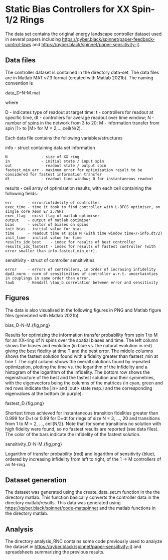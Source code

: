 # Static Bias Controllers for XX Spin-1/2 Rings

The data set contains the original energy landscape controller dataset used in several papers including
https://qyber.black/spinnet/paper-feedback-control-laws and
https://qyber.black/spinnet/paper-sensiitivity-jt.

## Data files

The controller dataset is contained in the directory data-set.  The data files are in Matlab MAT v7.3 format (created with Matlab 2021b).  The naming convention is

  data_D-N-M.mat

where

  D - indicates type of readout at target time:
      t  - controllers for readout at specific time,
      dt - controllers for average readout over time window;
  N - number of spins in the network from 3 to 20;
  M - information transfer from spin |1> to |M> for M = 2,...,ceil(N/2).

Each data file contains the following variables/structures

  info - struct containing data set information

    N               - size of XX ring
    in              - initial state / input spin
    out             - readout state / output spin
    fastest_min_err - maximum error for optimisation result to be considered for fastest information transfer
    dt              - readout time window; 0 for instantaneous readout

  results - cell array of optimisation results, with each cell containing the following fields:

    err       - error/infidelity of controller
    exec_time - time it took to find controller with L-BFGS optimiser, on single core Xeon E7 2.7GHz
    exec_flag - exist flag of matlab optimiser
    output    - output of matlab optimiser
    bias      - vector of biases on spins
    init_bias - initial value for bias
    time      - readout time at spin M (with time window time+/-info.dt/2)
    init_time - initial value for time
    results_idx_best    - index for results of best controller
    results_idx_fastest - index for results of fastest controller (with error smaller than info.fastest_min_err).

 sensitivity - struct of controller sensitivities

    error     - errors of controllers, in order of incrasing infidelity
    dpdJ_norm - norm of sensitivities of controller w.r.t. uncertainties in couplings in same order than error.
    taub      - Kendall \tau_b correlation between error and sensitivity

## Figures

The data is also visualised in the following figures in PNG and Matlab figure files (generated with Matlab 2021b)

 bias_D-N-M.{fig,png}

Results for optimizing the information transfer probability from spin 1 to M for an XX-ring of N spins over the spatial biases and time.  The left column shows the biases and evolution (in blue vs. the natural evolution in red) giving the best fidelity at time T and the best error. The middle columns shows the fastest solution found with a fidelity greater than fastest_min at tme T The right column shows the overall solutions found by repeated optimization, plotting the time vs. the logarithm of the infidelity and a histogram of the logarithm of the infidelity. The bottom row shows the eigenstructure of the best and the fastest solution and their symmetries, with the eigenvectors being the columns of the matrices (in cyan, green and red rows indicate the |in> and |out> state resp.) and the corresponding eigenvalues at the bottom (in purple).

  fastest_D.{fig.png}

Shortest times achieved for instantaneous transition fidelities greater than 0.999 for D=t or 0.99 for D=dt for rings of size N = 3, ..., 20 and transitions from 1 to M = 2, ..., ceil(N/2). Note that for some transitions no solution with high fidelity were found, so no fastest results are reported (see data files).  The color of the bars indicate the infidelity of the fastest solution.

  sensitivity_D-N-M.{fig,png}

Logarithm of transfer probability (red) and logarithm of sensitivity (blue), ordered by increasing infidelity from left to right, of the 1 -> M controllers of an N-ring.

## Dataset generation

The dataset was generated using the create_data_set.m function in the the directory matlab</matlab>.  This function basically converts the controller data in the directory matlab/results.  This data was generated using https://qyber.black/spinnet/code-matspinnet and the matlab functions in the directory matlab.

## Analysis

The directory analysis_RNC contains some code previously used to analyze the dataset in https://qyber.black/spinnet/paper-sensiitivity-jt and spreadsheets summarizing the previous results.
